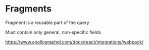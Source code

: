 # Fragments

Fragment is a reusable part of the query

Must contain only general, non-specific fields

https://www.apollographql.com/docs/react/integrations/webpack/
